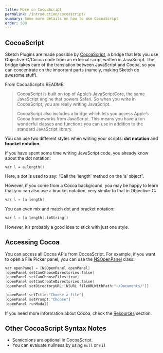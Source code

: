 ```yaml
---
title: More on CocoaScript
permalink: /introduction/cocoascript/
summary: Some more details on how to use CocoaScript
order: 500
---
```


## CocoaScript

Sketch Plugins are made possible by [CocoaScript](https://github.com/ccgus/CocoaScript), a bridge that lets you use Objective-C/Cocoa code from an external script written in JavaScript. The bridge takes care of the translation between JavaScript and Cocoa, so you can concentrate on the important parts (namely, making Sketch do awesome stuff).

From CocoaScript’s README:

> CocoaScript is built on top of Apple’s JavaScriptCore, the same JavaScript engine that powers Safari. So when you write in CocoaScript, you are really writing JavaScript.
>
> CocoaScript also includes a bridge which lets you access Apple’s Cocoa frameworks from JavaScript. This means you have a ton wonderful classes and functions you can use in addition to the standard JavaScript library.

You can use two different styles when writing your scripts: **dot notation** and **bracket notation**.

If you have spent some time writing JavaScript code, you already know about the dot notation:

```
var l = a.length()
```

Here, a dot is used to say: “Call the ‘length’ method on the ‘a’ object”.

However, if you come from a Cocoa background, you may be happy to learn that you can also use a bracket notation, very similar to that in Objective-C:

```Objective-C
var l = [a length]
```

You can even mix and match dot and bracket notation:

```Objective-C
var l = [a length].toString()
```

However, it’s probably a good idea to stick with just one style.

## Accessing Cocoa

You can access all Cocoa APIs from CocoaScript. For example, if you want to open a File Picker panel, you can use the [NSOpenPanel](https://developer.apple.com/library/mac/documentation/cocoa/reference/applicationkit/Classes/NSOpenPanel_Class/Reference/Reference.html) class:

```Objective-C
var openPanel = [NSOpenPanel openPanel]
[openPanel setCanChooseDirectories:false]
[openPanel setCanChooseFiles:true]
[openPanel setCanCreateDirectories:false]
[openPanel setDirectoryURL:[NSURL fileURLWithPath:"~/Documents/"]]

[openPanel setTitle:"Choose a file"]
[openPanel setPrompt:"Choose"]
[openPanel runModal]
```

If you need more information about Cocoa, check the [Resources](/resources/) section.

## Other CocoaScript Syntax Notes

- Semicolons are optional in CocoaScript.
- You can evaluate nullness by using `null` or `nil`
